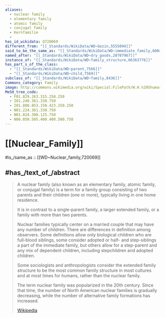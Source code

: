 ```yaml
---
aliases:
  - nuclear family
  - elementary family
  - atomic family
  - conjugal family
  - Kernfamilie
  - 
has_id_wikidata: Q720069
different_from: "[[_Standards/WikiData/WD~Gezin,5555094]]"
said_to_be_the_same_as: "[[_Standards/WikiData/WD~immediate_family,6004774]]"
named_after: "[[_Standards/WikiData/WD~dry_goods,20707967]]"
instance_of: "[[_Standards/WikiData/WD~family_structure,66363776]]"
has_part_s_of_the_class:
  - "[[_Standards/WikiData/WD~parent,7566]]"
  - "[[_Standards/WikiData/WD~child,7569]]"
subclass_of: "[[_Standards/WikiData/WD~family,8436]]"
Commons_category: Family
image: http://commons.wikimedia.org/wiki/Special:FilePath/W.H.%20Shumard%20family%2C%20circa%201955.jpg
MeSH_tree_code:
  - F01.829.263.315.250.250
  - I01.240.361.330.750
  - I01.880.853.150.423.250.250
  - N01.224.361.330.750
  - N01.824.308.125.750
  - N06.850.505.400.400.580.750
---
```


# [[Nuclear_Family]] 

#is_/same_as :: [[WD~Nuclear_family,720069]] 

## #has_/text_of_/abstract 

> A nuclear family (also known as an elementary family, atomic family, or conjugal family) 
> is a term for a family group consisting of two parents and their children (one or more), 
> typically living in one home residence. 
> 
> It is in contrast to a single-parent family, a larger extended family, 
> or a family with more than two parents. 
> 
> Nuclear families typically center on a married couple that may have any number of children. 
> There are differences in definition among observers. 
> Some definitions allow only biological children who are full-blood siblings, 
> some consider adopted or half- and step-siblings a part of the immediate family, 
> but others allow for a step-parent and any mix of dependent children, 
> including stepchildren and adopted children. 
>
> Some sociologists and anthropologists consider the extended family structure 
> to be the most common family structure in most cultures 
> and at most times for humans, rather than the nuclear family.
>
> The term nuclear family was popularized in the 20th century. 
> Since that time, the number of North American nuclear families is gradually decreasing, 
> while the number of alternative family formations has increased.
>
> [Wikipedia](https://en.wikipedia.org/wiki/Nuclear%20family) 

